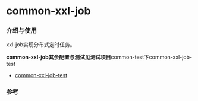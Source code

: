# common-xxl-job

### 介绍与使用

xxl-job实现分布式定时任务。

**common-xxl-job其余配置与测试见测试项目**common-test下common-xxl-job-test

* [common-xxl-job-test](https://github.com/zlk-github/common-test/blob/master/common-xxl-job-test/README.md#common-xxl-job-test)

### 参考

   